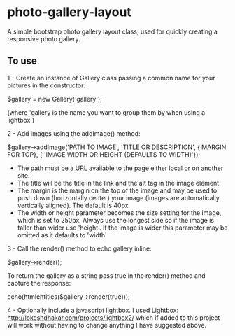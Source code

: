 # photo-gallery-layout
A simple bootstrap photo gallery layout class, used for quickly creating a responsive photo gallery.

To use
------
1 - Create an instance of Gallery class passing a common name for your pictures in the constructor:

$gallery = new Gallery('gallery');

(where 'gallery is the name you want to group them by when using a lightbox')

2 - Add images using the addImage() method:

$gallery->addImage('PATH TO IMAGE', 'TITLE OR DESCRIPTION', { MARGIN FOR TOP}, { 'IMAGE WIDTH OR HEIGHT (DEFAULTS TO WIDTH)'});

- The path must be a URL available to the page either local or on another site.
- The title will be the title in the link and the alt tag in the image element
- The margin is the margin on the top of the image and may be used to push down (horizontally center) your image (images are automatically vertically aligned). The default is 40px
- The width or height parameter becomes the size setting for the image, which is set to 250px. Always use the longest side so if the image is taller than wider use 'height'. If the image is wider this parameter may be omitted as it defaults to 'width'

3 - Call the render() method to echo gallery inline:

$gallery->render();

To return the gallery as a string pass true in the render() method and capture the response:

echo(htmlentities($gallery->render(true)));

4 - Optionally include a javascript lightbox. I used Lightbox: http://lokeshdhakar.com/projects/lightbox2/ which if added to this project will work without having to change anything I have suggested above.

